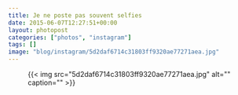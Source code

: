 ```yaml
---
title: Je ne poste pas souvent selfies
date: 2015-06-07T12:27:51+00:00
layout: photopost
categories: ["photos", "instagram"]
tags: []
image: "blog/instagram/5d2daf6714c31803ff9320ae77271aea.jpg"
---
```


<figure class="photo photo--square">
  {{< img src="5d2daf6714c31803ff9320ae77271aea.jpg" alt="" caption="" >}}

</figure>


